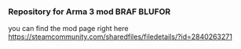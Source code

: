 ### Repository for Arma 3 mod BRAF BLUFOR

you can find the mod page right here https://steamcommunity.com/sharedfiles/filedetails/?id=2840263271
